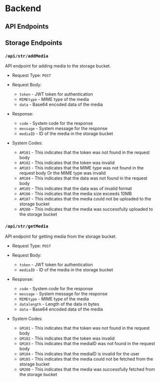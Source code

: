 # Backend

## API Endpoints

## Storage Endpoints

### `/api/str/addMedia`

API endpoint for adding media to the storage bucket.

- Request Type: `POST`

- Request Body: 
    - `token` - JWT token for authentication
    - `MIMEtype` - MIME type of the media
    - `data` - Base64 encoded data of the media

- Response:
    - `code` - System code for the response
    - `message` - System message for the response
    - `mediaID` - ID of the media in the storage bucket

- System Codes:
    - `AM101` - This indicates that the token was not found in the request body
    - `AM102` - This indicates that the token was invalid
    - `AM103` - This indicates that the MIME type was not found in the request body Or the MIME type was invalid
    - `AM104` - This indicates that the data was not found in the request body
    - `AM105` - This indicates that the data was of invalid format
    - `AM106` - This indicates that the media size exceeds 10MB
    - `AM107` - This indicates that the media could not be uploaded to the storage bucket
    - `AM200` - This indicates that the media was successfully uploaded to the storage bucket



### `/api/str/getMedia`

API endpoint for getting media from the storage bucket.

- Request Type: `POST`

- Request Body: 
    - `token` - JWT token for authentication
    - `mediaID` - ID of the media in the storage bucket

- Response:
    - `code` - System code for the response
    - `message` - System message for the response
    - `MIMEtype` - MIME type of the media
    - `datalength` - Length of the data in bytes
    - `data` - Base64 encoded data of the media

- System Codes:
    - `GM101` - This indicates that the token was not found in the request body
    - `GM102` - This indicates that the token was invalid
    - `GM103` - This indicates that the mediaID was not found in the request body
    - `GM104` - This indicates that the mediaID is invalid for the user
    - `GM105` - This indicates that the media could not be fetched from the storage bucket
    - `GM200` - This indicates that the media was successfully fetched from the storage bucket
